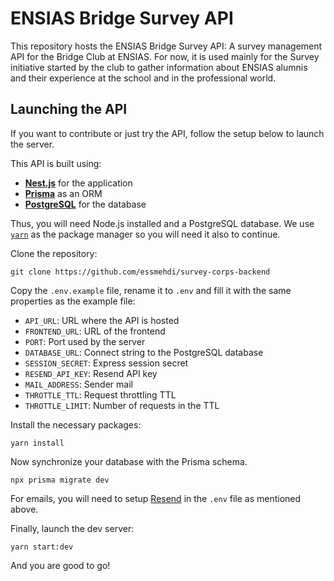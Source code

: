 # ENSIAS Bridge Survey API

This repository hosts the ENSIAS Bridge Survey API: A survey management API for the Bridge Club at ENSIAS. For now, it is used mainly for the Survey initiative started by the club to gather information about ENSIAS alumnis and their experience at the school and in the professional world.

## Launching the API

If you want to contribute or just try the API, follow the setup below to launch the server.

This API is built using:

- [**Nest.js**](https://nestjs.com/) for the application
- [**Prisma**](https://wwww.prisma.io/) as an ORM
- [**PostgreSQL**](https://www.postgresql.org/) for the database

Thus, you will need Node.js installed and a PostgreSQL database. We use [`yarn`](https://yarnpkg.com) as the package manager so you will need it also to continue.

Clone the repository:

```shell
git clone https://github.com/essmehdi/survey-corps-backend
```

Copy the `.env.example` file, rename it to `.env` and fill it with the same properties as the example file:

- `API_URL`: URL where the API is hosted
- `FRONTEND_URL`: URL of the frontend
- `PORT`: Port used by the server
- `DATABASE_URL`: Connect string to the PostgreSQL database
- `SESSION_SECRET`: Express session secret
- `RESEND_API_KEY`: Resend API key
- `MAIL_ADDRESS`: Sender mail
- `THROTTLE_TTL`: Request throttling TTL
- `THROTTLE_LIMIT`: Number of requests in the TTL

Install the necessary packages:

```shell
yarn install
```

Now synchronize your database with the Prisma schema.

```shell
npx prisma migrate dev
```

For emails, you will need to setup [Resend]("https://resend.com/") in the `.env` file as mentioned above.

Finally, launch the dev server:

```shell
yarn start:dev
```

And you are good to go!

